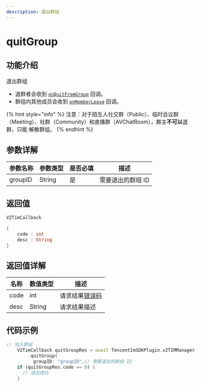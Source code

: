 ```yaml
---
description: 退出群组
---
```


# quitGroup

## 功能介绍

退出群组

* 退群者会收到 [`onQuitFromGroup`](../callbacks/onquitfromgroupcallback.md) 回调。
* 群组内其他成员会收到 [`onMemberLeave`](../callbacks/onmemberleavecallback.md) 回调。

{% hint style="info" %}
注意：对于陌生人社交群（Public）、临时会议群（Meeting）、社群（Community）和直播群（AVChatRoom），群主**不可以**退群，只能 解散群组。
{% endhint %}

## 参数详解

| 参数名称    | 参数类型   | 是否必填 | 描述         |
| ------- | ------ | ---- | ---------- |
| groupID | String | 是    | 需要退出的群组 ID |

## 返回值

```dart
V2TimCallback

{
    code : int
    desc : String
}
```

## 返回值详解

| 名称   | 数值类型   | 描述                                                             |
| ---- | ------ | -------------------------------------------------------------- |
| code | int    | 请求结果[错误码](https://cloud.tencent.com/document/product/269/1671) |
| desc | String | 请求结果描述                                                         |

## 代码示例  &#x20;

```dart
// 加入群组
    V2TimCallback quitGroupRes = await TencentImSDKPlugin.v2TIMManager
        .quitGroup(
          groupID: "groupID",// 需要退出的群组 ID
    if (quitGroupRes.code == 0) {
      // 退出成功
    }
    
    
```
